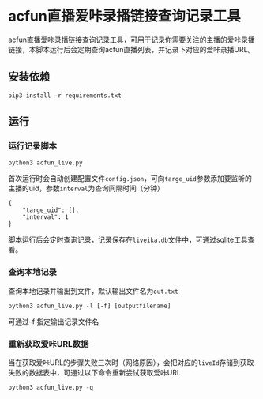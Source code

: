 # acfun直播爱咔录播链接查询记录工具
acfun直播爱咔录播链接查询记录工具，可用于记录你需要关注的主播的爱咔录播链接，本脚本运行后会定期查询acfun直播列表，并记录下对应的爱咔录播URL。
## 安装依赖
```
pip3 install -r requirements.txt
```
## 运行
### 运行记录脚本
```
python3 acfun_live.py 
```
首次运行时会自动创建配置文件`config.json`，可向`targe_uid`参数添加要监听的主播的uid，参数`interval`为查询间隔时间（分钟）
```
{
    "targe_uid": [], 
    "interval": 1
}
```

脚本运行后会定时查询记录，记录保存在`liveika.db`文件中，可通过sqlite工具查看。

### 查询本地记录
查询本地记录并输出到文件，默认输出文件名为`out.txt`
```
python3 acfun_live.py -l [-f] [outputfilename]
```
可通过-f 指定输出记录文件名

### 重新获取爱咔URL数据
当在获取爱咔URL的步骤失败三次时（网络原因），会把对应的`liveId`存储到获取失败的数据表中，可通过以下命令重新尝试获取爱咔URL
```
python3 acfun_live.py -q
```